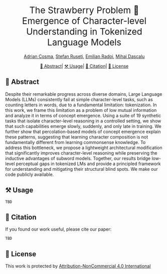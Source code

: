 <h1 align="center"><span style="font-weight:normal">The Strawberry Problem 🍓 <br> Emergence of Character-level Understanding in Tokenized Language Models</h1>

<div align="center">

[Adrian Cosma](https://scholar.google.com/citations?user=cdYk_RUAAAAJ&hl=en), [Stefan Ruseti](https://scholar.google.com/citations?user=aEyJTykAAAAJ&hl=en), [Emilian Radoi](https://scholar.google.com/citations?user=yjtWIf8AAAAJ&hl=en), [Mihai Dascalu](https://scholar.google.ro/citations?user=3L9yY8UAAAAJ&hl=en)
</div>

<div align="center">
  
[📘 Abstract](#intro)|
[⚒️ Usage](#usage)|
[📖 Citation](#citation)|
[📝 License](#license)
</div>

## <a name="intro"></a> 📘 Abstract
Despite their remarkable progress across diverse domains, Large Language Models (LLMs) consistently fail at simple character-level tasks, such as counting letters in words, due to a fundamental limitation: tokenization. In this work, we frame this limitation as a problem of low mutual information and analyze it in terms of concept emergence. Using a suite of 19 synthetic tasks that isolate character-level reasoning in a controlled setting, we show that such capabilities emerge slowly, suddenly, and only late in training. We further show that percolation-based models of concept emergence explain these patterns, suggesting that learning character composition is not fundamentally different from learning commonsense knowledge. To address this bottleneck, we propose a lightweight architectural modification that significantly improves character-level reasoning while preserving the inductive advantages of subword models. Together, our results bridge low-level perceptual gaps in tokenized LMs and provide a principled framework for understanding and mitigating their structural blind spots. We make our code publicly available.

## <a name="usage"></a> ⚒️ Usage
```
TBD
```

## <a name="citation"></a> 📖 Citation
If you found our work useful, please cite our paper:

```
TBD
```

## <a name="license"></a> 📝 License

This work is protected by [Attribution-NonCommercial 4.0 International](LICENSE)
